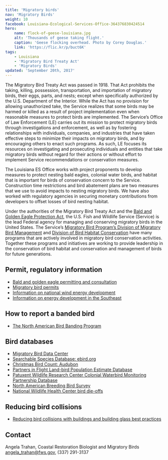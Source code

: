 ```yaml
---
title: 'Migratory birds'
nav: 'Migratory Birds'
weight: 10
facebook: Louisiana-Ecological-Services-Office-364376830424514
hero:
    name: flock-of-geese-louisiana.jpg
    alt: 'Thousands of geese taking flight.'
    caption: 'Geese flocking overhead. Photo by Corey Douglas.'
    link: 'https://flic.kr/p/buct6K'
tags:
    - Louisiana
    - 'Migratory Bird Treaty Act'
    - 'Migratory Birds'
updated: 'September 20th, 2017'
---
```


The Migratory Bird Treaty Act was passed in 1918.  That Act prohibits the taking, killing, possession, transportation, and importation of migratory birds, their eggs, parts, and nests; except when specifically authorized by the U.S. Department of the Interior.   While the Act has no provision for allowing unauthorized take, the Service realizes that some birds may be harmed or killed as a result of project implementation even when reasonable measures to protect birds are implemented.  The Service’s Office of Law Enforcement (LE) carries out its mission to protect migratory birds through investigations and enforcement, as well as by fostering relationships with individuals, companies, and industries that have taken effective steps to minimize their impacts on migratory birds, and by encouraging others to enact such programs.  As such, LE focuses its resources on investigating and prosecuting individuals and entities that take migratory birds without regard for their actions or without effort to implement Service recommendations or conservation measures.

The Louisiana ES Office works with project proponents to develop measures to protect nesting bald eagles, colonial water birds, and habitat that is important for birds of conservation concern to the Service.  Construction time restrictions and bird abatement plans are two measures that we use to avoid impacts to nesting migratory birds.  We have also worked with regulatory agencies in securing monetary contributions from developers to offset losses of bird nesting habitat. 

Under the authorities of the Migratory Bird Treaty Act and the [Bald and Golden Eagle Protection Act](/our-services/permits/eagles/), the U.S. Fish and Wildlife Service (Service) is the lead Federal agency for managing and conserving migratory birds in the United States. The Service’s [Migratory Bird Program’s Division of Migratory Bird Management](https://www.fws.gov/migratorybirds) and [Division of Bird Habitat Conservation](https://www.fws.gov/migratorybirds/PartnershipsAndIniatives.html) have many programs that are actively involved in migratory bird conservation activities. Together these programs and initiatives are working to provide leadership in the conservation of bird habitat and conservation and management of birds for future generations.

## Permit, regulatory information

  - [Bald and golden eagle permitting and consultation](/our-services/eagle-technical-assistance/)
  - [Migratory bird permits](https://www.fws.gov/permits/applicationforms/ApplicationLM.html#MBTA)
  - [Information on national wind energy development](https://www.fws.gov/windenergy)
  - [Information on energy development in the Southeast](/our-services/energy-development/)

## How to report a banded bird

  - [The North American Bird Banding Program](https://www.pwrc.usgs.gov/BBL/)

## Bird databases
  - [Migratory Bird Data Center](https://migbirdapps.fws.gov/)
  - [Searchable Species Database: ebird.org](http://ebird.org/ebird/eBirdReports?cmd=Start)
  - [Christmas Bird Count: Audubon](http://birds.audubon.org/christmas-bird-count)
  - [Partners in Flight Land-bird Population Estimate Database](http://pif.birdconservancy.org/PopEstimates/)
  - [Patuxent Wildlife Research Center Colonial Waterbird Monitoring Partnership Database](https://www.pwrc.usgs.gov/cwb/database/)
  - [North American Breeding Bird Survey](http://www.pwrc.usgs.gov/BBS/)
  - [National Wildlife Health Center bird die-offs](http://www.nwhc.usgs.gov/)

## Reducing bird collisions
  - [Reducing bird collisions with buildings and building glass best practices](/pdf/guidelines/reducing-bird-collisions-with-buildings-and-building-glass-best-practices.pdf)


## Contact
Angela Trahan, Coastal Restoration Biologist and Migratory Birds  
[angela_trahan@fws.gov](mailto:angela_trahan@fws.gov), (337) 291-3137
